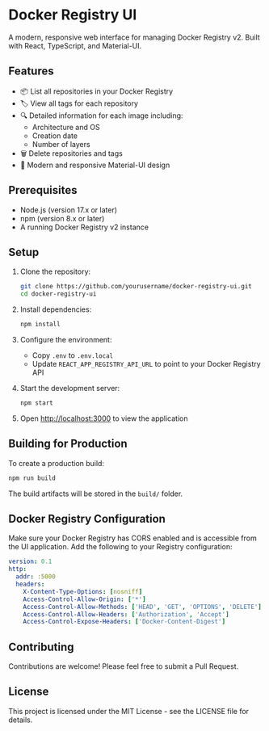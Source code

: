 # Docker Registry UI

A modern, responsive web interface for managing Docker Registry v2. Built with React, TypeScript, and Material-UI.

## Features

- 📦 List all repositories in your Docker Registry
- 🏷️ View all tags for each repository
- 🔍 Detailed information for each image including:
  - Architecture and OS
  - Creation date
  - Number of layers
- 🗑️ Delete repositories and tags
- 💅 Modern and responsive Material-UI design

## Prerequisites

- Node.js (version 17.x or later)
- npm (version 8.x or later)
- A running Docker Registry v2 instance

## Setup

1. Clone the repository:
   ```bash
   git clone https://github.com/yourusername/docker-registry-ui.git
   cd docker-registry-ui
   ```

2. Install dependencies:
   ```bash
   npm install
   ```

3. Configure the environment:
   - Copy `.env` to `.env.local`
   - Update `REACT_APP_REGISTRY_API_URL` to point to your Docker Registry API

4. Start the development server:
   ```bash
   npm start
   ```

5. Open [http://localhost:3000](http://localhost:3000) to view the application

## Building for Production

To create a production build:

```bash
npm run build
```

The build artifacts will be stored in the `build/` folder.

## Docker Registry Configuration

Make sure your Docker Registry has CORS enabled and is accessible from the UI application. Add the following to your Registry configuration:

```yaml
version: 0.1
http:
  addr: :5000
  headers:
    X-Content-Type-Options: [nosniff]
    Access-Control-Allow-Origin: ['*']
    Access-Control-Allow-Methods: ['HEAD', 'GET', 'OPTIONS', 'DELETE']
    Access-Control-Allow-Headers: ['Authorization', 'Accept']
    Access-Control-Expose-Headers: ['Docker-Content-Digest']
```

## Contributing

Contributions are welcome! Please feel free to submit a Pull Request.

## License

This project is licensed under the MIT License - see the LICENSE file for details.
